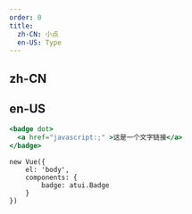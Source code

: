 ```yaml
---
order: 0
title:
  zh-CN: 小点
  en-US: Type
---
```


## zh-CN



## en-US


````jsx
<badge dot>
  <a href="javascript:;" >这是一个文字链接</a>
</badge>

````

````vue-script
new Vue({
    el: 'body',
    components: {
        badge: atui.Badge
    }
})
````
